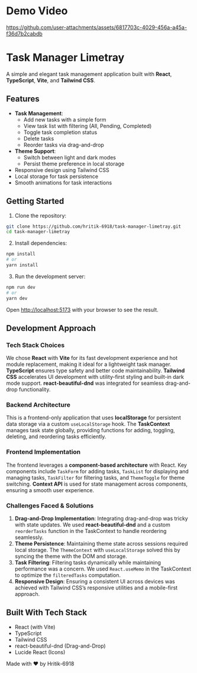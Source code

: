 # Demo Video

https://github.com/user-attachments/assets/6817703c-4029-456a-a45a-f36d7b2cabdb

# Task Manager Limetray

A simple and elegant task management application built with **React**, **TypeScript**, **Vite**, and **Tailwind CSS**.

## Features

- **Task Management**:
  - Add new tasks with a simple form
  - View task list with filtering (All, Pending, Completed)
  - Toggle task completion status
  - Delete tasks
  - Reorder tasks via drag-and-drop
- **Theme Support**:
  - Switch between light and dark modes
  - Persist theme preference in local storage
- Responsive design using Tailwind CSS
- Local storage for task persistence
- Smooth animations for task interactions

## Getting Started

1. Clone the repository:

```bash
git clone https://github.com/hritik-6918/task-manager-limetray.git
cd task-manager-limetray
```

2. Install dependencies:

```bash
npm install
# or
yarn install
```

3. Run the development server:

```bash
npm run dev
# or
yarn dev
```

Open [http://localhost:5173](http://localhost:5173) with your browser to see the result.

## Development Approach

### Tech Stack Choices
We chose **React** with **Vite** for its fast development experience and hot module replacement, making it ideal for a lightweight task manager. **TypeScript** ensures type safety and better code maintainability. **Tailwind CSS** accelerates UI development with utility-first styling and built-in dark mode support. **react-beautiful-dnd** was integrated for seamless drag-and-drop functionality.

### Backend Architecture
This is a frontend-only application that uses **localStorage** for persistent data storage via a custom `useLocalStorage` hook. The **TaskContext** manages task state globally, providing functions for adding, toggling, deleting, and reordering tasks efficiently.

### Frontend Implementation
The frontend leverages a **component-based architecture** with React. Key components include `TaskForm` for adding tasks, `TaskList` for displaying and managing tasks, `TaskFilter` for filtering tasks, and `ThemeToggle` for theme switching. **Context API** is used for state management across components, ensuring a smooth user experience.

### Challenges Faced & Solutions
1. **Drag-and-Drop Implementation**: Integrating drag-and-drop was tricky with state updates. We used **react-beautiful-dnd** and a custom `reorderTasks` function in the TaskContext to handle reordering seamlessly.
2. **Theme Persistence**: Maintaining theme state across sessions required local storage. The `ThemeContext` with `useLocalStorage` solved this by syncing the theme with the DOM and storage.
3. **Task Filtering**: Filtering tasks dynamically while maintaining performance was a concern. We used `React.useMemo` in the TaskContext to optimize the `filteredTasks` computation.
4. **Responsive Design**: Ensuring a consistent UI across devices was achieved with Tailwind CSS’s responsive utilities and a mobile-first approach.

## Built With Tech Stack

- React (with Vite)
- TypeScript
- Tailwind CSS
- react-beautiful-dnd (Drag-and-Drop)
- Lucide React (Icons)

Made with ❤️ by Hritik-6918
